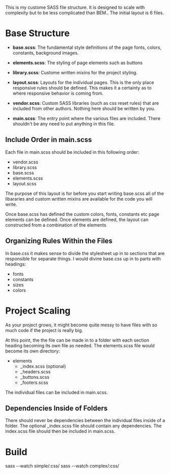 This is my custome SASS file structure. It is designed to scale with complexity but to be less complicated than BEM..
The initial layout is 6 files. 

# Base Structure

- **base.scss**:
    The fundamental style definitions of the page
    fonts, colors, constants, background images. 

- **elements.scss**:
    The styling of page elements such as buttons

- **library.scss**:
    Custome written mixins for the project styling.

- **layout.scss**:
    Layouts for the individual pages. 
    This is the only place responsive rules should be defined. This makes it a certainty as to where responsive behavior is coming from.

- **vendor.scss**:
    Custom SASS libraries (such as css reset rules) that are included from other authors. Nothing here should be written by you.

- **main.scss**:
    The entry point where the various files are included. There shouldn't be any need to put anything in this file. 

## Include Order in main.scss
Each file in main.scss should be included in this following order: 

- vendor.scss
- library.scss
- base.scss
- elements.scss
- layout.scss

The purpose of this layout is for before you start writing base.scss all of the libararies and custom written mixins are available for the code you will write.

Once base.scss has defined the custom colors, fonts, constants etc page elements can be defined. Once elements are defined, the layout can constructed from a combination of the elements

## Organizing Rules Within the Files
In base.css it makes sense to divide the stylesheet up in to sections that are responsible for separate things. I would divine base.css up in to parts with headings:

- fonts
- constants
- sizes
- colors

# Project Scaling
As your project grows, it might become quite messy to have files with so much code if the project is really big. 

At this point, the the file can be made in to a folder with each section heading becoming its own file as needed. The elements.scss file would become its own directory:

- elements
    * _index.scss (optional)
    * _headers.scss
    * _buttons.scss
    * _footers.scss

The individual files can be included in main.scss.

## Dependencies Inside of Folders
There should never be dependencies between the individual files inside of a folder. The optional _index.scss file should contain any dependencies. The index.scss file should then be included in main.scss. 

# Build
sass --watch simple/:css/
sass --watch complex/:css/

